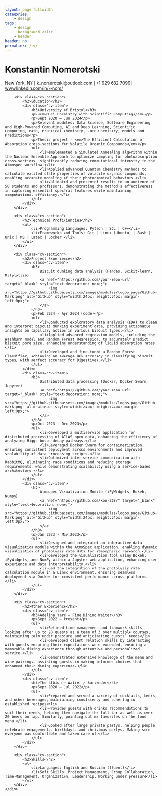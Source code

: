 ```yaml
---
layout: page-fullwidth
categories:
    - design
tags:
    - design
    - background color
    - header
header: no
permalink: /cv/
---
```


<div class="cv-container">
        <div class="cv-header">
            <h1>Konstantin Nomerotski</h1>
            <p>New York, NY | k_nomerotski@outlook.com | +1 929 682 7099 | <a href="https://www.linkedin.com/in/k-nom/" target="_blank">www.linkedin.com/in/k-nom/</a></p>
        </div>

        <div class="cv-section">
            <h2>Education</h2>
            <div class="cv-item">
                <h3>University of Bristol</h3>
                <p><em>MSci Chemistry with Scientific Computing</em></p>
                <p>Sept 2020 – Jun 2024</p>
                <p>Relevant modules: Data Science, Software Engineering and High-Powered Computing, AI and Deep Learning, Scientific Computing, Math, Practical Chemistry, Core Chemistry, Models and Predictions</p>
                <p>Thesis project - <em>The Efficient Calculation of Absorption cross-sections for Volatile Organic Compounds</em></p>
                <ul>
                    <li>Implemented a Simulated Annealing algorithm within the Nuclear Ensemble Approach to optimize sampling for photoabsorption cross-sections, significantly reducing computational intensity in the Atmospec workflow.</li>
                    <li>Applied advanced Quantum Chemistry methods to calculate excited state properties of volatile organic compounds, enabling accurate modeling of their photochemical behaviors.</li>
                    <li>Validated and presented results to an audience of 50 students and professors, demonstrating the method's effectiveness in capturing essential spectral features while maintaining computational efficiency.</li>
                </ul>
            </div>
        </div>

        <div class="cv-section">
            <h2>Technical Proficiencies</h2>
            <ul>
                <li>Programming Languages: Python | SQL | C++</li>
                <li>Frameworks and Tools: Git | Linux (Ubuntu) | Bash | Unix | MS | Latex | Docker </li>
            </ul>
        </div>

        <div class="cv-section">
            <h2>Project Experience</h2>
            <div class="cv-item">
                <h3>
                    Biscuit dunking data analysis (Pandas, Scikit-learn, Matplotlib)
                    <a href="https://github.com/your-repo-url" target="_blank" style="text-decoration: none;">
                        <img src="https://github.githubassets.com/images/modules/logos_page/GitHub-Mark.png" alt="GitHub" style="width:24px; height:24px; margin-left:0px;">
                    </a>
                </h3>
                <p>Feb 2024 - Apr 2024 (code)</p>
                <ul>
                    <li>Conducted exploratory data analysis (EDA) to clean and interpret biscuit dunking experiment data, providing actionable insights on capillary action in various biscuit types.</li>
                    <li>Applied advanced regression models, including the Washburn model and Random Forest Regression, to accurately predict biscuit pore size, enhancing understanding of liquid absorption rates.</li>
                    <li>Developed and fine-tuned a Random Forest Classifier, achieving an average 96% accuracy in classifying biscuit types, with perfect accuracy for Digestives.</li>
                </ul>
            </div>
            <div class="cv-item">
                <h3>
                    Distributed data processing (Docker, Docker Swarm, Jupyter)
                    <a href="https://github.com/your-repo-url" target="_blank" style="text-decoration: none;">
                        <img src="https://github.githubassets.com/images/modules/logos_page/GitHub-Mark.png" alt="GitHub" style="width:24px; height:24px; margin-left:0px;">
                    </a>
                </h3>
                <p>Oct 2023 – Dec 2023</p>
                <ul>
                    <li>Developed a multiservice application for distributed processing of ATLAS open data, enhancing the efficiency of analyzing Higgs boson decay pathways.</li>
                    <li>Leveraged Docker Swarm for containerization, ensuring consistent deployment across environments and improved scalability of data processing scripts.</li>
                    <li>Optimized inter-service communication with RabbitMQ, eliminating race conditions and reducing storage requirements, while demonstrating scalability using a service-based architecture.</li>
                </ul>
            </div>
            <div class="cv-item">
                <h3>
                    Atmospec Visualization Module (iPyWidgets, Bokeh, Numpy)
                    <a href="https://github.com/kon-218/" target="_blank" style="text-decoration: none;">
                        <img src="https://github.githubassets.com/images/modules/logos_page/GitHub-Mark.png" alt="GitHub" style="width:24px; height:24px; margin-left:0px;">
                    </a>
                </h3>
                <p>Jan 2023 - May 2023</p>
                <ul>
                    <li>Designed and integrated an interactive data visualization module within the AtmoSpec application, enabling dynamic visualization of photolysis rate data for atmospheric research.</li>
                    <li>Developed the visualization tool using Bokeh, iPyWidgets, and NumPy within a Jupyter web application, enhancing user experience and data interpretability.</li>
                    <li>Led the integration of the photolysis rate calculation module in a Linux environment, ensuring seamless deployment via Docker for consistent performance across platforms.</li>
                </ul>
            </div>
        </div>

        <div class="cv-section">
            <h2>Other Experience</h2>
            <div class="cv-item">
                <h3>Adelina Yard – Fine Dining Waiter</h3>
                <p>Sept 2022 – Present</p>
                <ul>
                    <li>Refined time management and teamwork skills, looking after up to 28 guests as a team of 3 over multiple courses, maintaining calm under pressure and anticipating guests’ needs</li>
                    <li>Developed client relation skills by interacting with guests ensuring their expectations were exceeded, ensuring a memorable dining experience through attentive and personalized service.</li>
                    <li>Demonstrated extensive knowledge of the menu and wine pairings, assisting guests in making informed choices that enhanced their dining experience.</li>
                </ul>
            </div>
            <div class="cv-item">
                <h3>The Albion – Waiter / Bartender</h3>
                <p>Sept 2020 – Jul 2022</p>
                <ul>
                    <li>Prepared and served a variety of cocktails, beers, and other beverages, maintaining consistency and adhering to established recipes</li>
                    <li>Provided guests with drinks recommendations to suit their needs, helping them navigate the full bar as well as over 20 beers on tap. Similarly, pointing out my favorites on the food menu.</li>
                    <li>Looked after large private partys, helping people celebrate engagements, birthdays, and christmas partys. Making sure everyone was comfortable and taken care of.</li>
                </ul>
            </div>
        </div>

        <div class="cv-section">
            <h2>Skills</h2>
            <ul>
                <li>Languages: English and Russian (fluent)</li>
                <li>Soft Skills: Project Management, Group Collaboration, Time-Management, Organization, Leadership, Working under pressure</li>
            </ul>
        </div>
    </div>